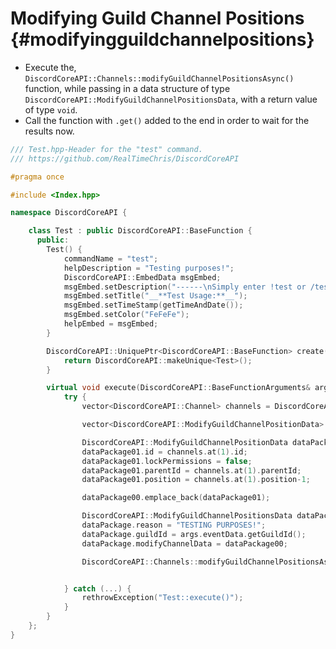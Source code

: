 Modifying Guild Channel Positions {#modifyingguildchannelpositions}
=============
- Execute the, `DiscordCoreAPI::Channels::modifyGuildChannelPositionsAsync()` function, while passing in a data structure of type `DiscordCoreAPI::ModifyGuildChannelPositionsData`, with a return value of type `void`.
- Call the function with `.get()` added to the end in order to wait for the results now.

```cpp
/// Test.hpp-Header for the "test" command.
/// https://github.com/RealTimeChris/DiscordCoreAPI

#pragma once

#include <Index.hpp>

namespace DiscordCoreAPI {

	class Test : public DiscordCoreAPI::BaseFunction {
	  public:
		Test() {
			commandName = "test";
			helpDescription = "Testing purposes!";
			DiscordCoreAPI::EmbedData msgEmbed;
			msgEmbed.setDescription("------\nSimply enter !test or /test!\n------");
			msgEmbed.setTitle("__**Test Usage:**__");
			msgEmbed.setTimeStamp(getTimeAndDate());
			msgEmbed.setColor("FeFeFe");
			helpEmbed = msgEmbed;
		}

		DiscordCoreAPI::UniquePtr<DiscordCoreAPI::BaseFunction> create() {
			return DiscordCoreAPI::makeUnique<Test>();
		}

		virtual void execute(DiscordCoreAPI::BaseFunctionArguments& args) {
			try {
				vector<DiscordCoreAPI::Channel> channels = DiscordCoreAPI::Channels::getGuildChannelsAsync({.guildId = args.eventData.getGuildId()}).get();

				vector<DiscordCoreAPI::ModifyGuildChannelPositionData> dataPackage00;

				DiscordCoreAPI::ModifyGuildChannelPositionData dataPackage01;
				dataPackage01.id = channels.at(1).id;
				dataPackage01.lockPermissions = false;
				dataPackage01.parentId = channels.at(1).parentId;
				dataPackage01.position = channels.at(1).position-1;

				dataPackage00.emplace_back(dataPackage01);

				DiscordCoreAPI::ModifyGuildChannelPositionsData dataPackage;
				dataPackage.reason = "TESTING PURPOSES!";
				dataPackage.guildId = args.eventData.getGuildId();
				dataPackage.modifyChannelData = dataPackage00;

				DiscordCoreAPI::Channels::modifyGuildChannelPositionsAsync(dataPackage).get();


			} catch (...) {
				rethrowException("Test::execute()");
			}
		}
	};
}
```
